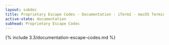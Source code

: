 ```yaml
---
layout: subdoc
title: Proprietary Escape Codes - Documentation - iTerm2 - macOS Terminal Replacement
active-state: documentation
subhead: Proprietary Escape Codes
---
```

{% include 3.3/documentation-escape-codes.md %}
